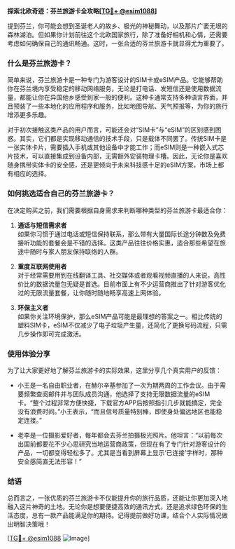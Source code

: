**探索北欧奇迹：芬兰旅游卡全攻略[[TG💪+ @esim1088](https://t.me/s/esim1088)]**

提到芬兰，你可能会想到圣诞老人的故乡、极光的神秘舞动，以及那片广袤无垠的森林湖泊。但如果你计划前往这个北欧国家旅行，除了准备好相机和心情，还需要考虑如何确保自己的通讯畅通。这时，一张合适的芬兰旅游卡就显得尤为重要了。

### 什么是芬兰旅游卡？

简单来说，芬兰旅游卡是一种专门为游客设计的SIM卡或eSIM产品。它能够帮助你在芬兰境内享受稳定的移动网络服务，无论是打电话、发短信还是使用数据流量，都能让你在异国他乡感受到家一般的便利。这种卡通常支持多种语言界面，并且预装了一些本地化的应用程序和服务，比如地图导航、天气预报等，为你的旅行增添更多乐趣。

对于初次接触这类产品的用户而言，可能还会对“SIM卡”与“eSIM”的区别感到困惑。其实，它们都是实现移动通信的技术手段，只是载体不同罢了。传统SIM卡是一张实体卡片，需要插入手机或其他设备中才能工作；而eSIM则是一种嵌入式芯片技术，可以直接集成到设备内部，无需额外安装物理卡槽。因此，无论你是喜欢随身携带实体卡的安全感，还是更倾向于未来科技感十足的eSIM方案，市场上都有相应的选择。

### 如何挑选适合自己的芬兰旅游卡？

在决定购买之前，我们需要根据自身需求来判断哪种类型的芬兰旅游卡最适合你：

1. **通话与短信需求者**  
   如果你习惯于通过电话或短信保持联系，那么带有大量国际长途分钟数及免费接听功能的套餐会是不错的选择。这类产品往往价格实惠，适合那些希望在旅途中随时与家人朋友保持联络的人群。

2. **重度互联网使用者**  
   对于经常需要用到在线翻译工具、社交媒体或者观看视频直播的人来说，高性价比的数据流量包无疑是首选。目前市面上有不少运营商推出了针对游客优化过的无限流量套餐，让你随时随地畅享高速上网体验。

3. **环保主义者**  
   如果你关注环境保护，那么eSIM产品可能是最理想的答案之一。相比传统的塑料SIM卡，eSIM不仅减少了电子垃圾产生量，还简化了更换号码流程，只需几步操作即可完成激活。

### 使用体验分享

为了让大家更好地了解芬兰旅游卡的实际效果，这里分享几个真实用户的反馈：

- 小王是一名自由职业者，在赫尔辛基参加了一次为期两周的工作会议。由于需要频繁查阅邮件并与团队成员沟通，他选择了支持无限数据流量的eSIM卡。“整个过程非常方便快捷，下载官方APP后按照指引几步就能搞定，完全没有浪费时间。”小王表示，“而且信号质量特别棒，即使身处偏远地区也能稳定连接。”

- 老李是一位摄影爱好者，每年都会去芬兰拍摄极光照片。他坦言：“以前每次出国前都要花不少心思研究当地运营商政策，但现在有了专门针对游客设计的产品，一切都变得轻松多了。尤其是当看到屏幕上显示‘已连接’字样时，那种安全感简直无法形容！”

### 结语

总而言之，一张优质的芬兰旅游卡不仅能提升你的旅行品质，还能让你更加深入地融入这片神奇的土地。无论你是想要便捷高效的通讯方式，还是追求绿色环保的生活态度，总有一款产品能满足你的期待。记得提前做好功课，结合个人实际情况做出明智决策哦！

[[TG💪+ @esim1088](https://t.me/s/esim1088) ![Image](https://i.postimg.cc/4NQfJmqS/Snipaste-2025-05-13-00-14-12.png)]